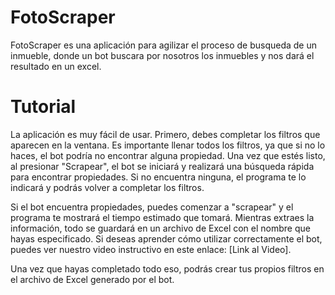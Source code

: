 # FotoScraper
FotoScraper es una aplicación para agilizar el proceso de busqueda de un inmueble, donde un bot buscara por nosotros los inmuebles y nos dará el resultado en un excel.
# Tutorial
La aplicación es muy fácil de usar. Primero, debes completar los filtros que aparecen en la ventana. Es importante llenar todos los filtros, ya que si no lo haces, el bot podría no encontrar alguna propiedad. Una vez que estés listo, al presionar "Scrapear", el bot se iniciará y realizará una búsqueda rápida para encontrar propiedades. Si no encuentra ninguna, el programa te lo indicará y podrás volver a completar los filtros.

Si el bot encuentra propiedades, puedes comenzar a "scrapear" y el programa te mostrará el tiempo estimado que tomará. Mientras extraes la información, todo se guardará en un archivo de Excel con el nombre que hayas especificado. Si deseas aprender cómo utilizar correctamente el bot, puedes ver nuestro video instructivo en este enlace: [Link al Video].

Una vez que hayas completado todo eso, podrás crear tus propios filtros en el archivo de Excel generado por el bot.
